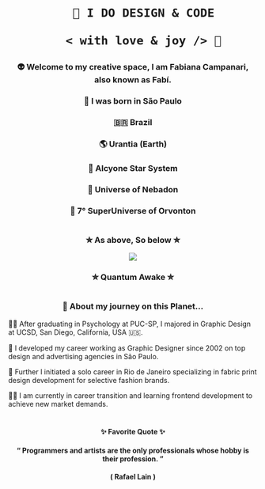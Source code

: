  <h1 align="center">  
    
        🎨 I DO DESIGN & CODE 

         < with love & joy /> 🤎  
</h1>

### <p align="center"> 👽 Welcome to my creative space, I am Fabiana Campanari, also known as Fabí. </p>

###  <p align="center"> 🏡 I was born in São Paulo </p>

###  <p align="center"> 🇧🇷 Brazil </P>

###  <p align="center"> 🌎 Urantia (Earth) </p>

###  <p align="center"> 💫 Alcyone Star System </p>

###  <p align="center"> 🔅 Universe of Nebadon </p>

###  <p align="center"> 🔆 7° SuperUniverse of Orvonton </p>
 
#

### <p align="center"> ✮ As above, So below ✮ </p>
   
<p align="center">
  <img src="https://user-images.githubusercontent.com/113218619/207962226-673d57ec-c076-47c4-8f8a-c1e57e834f6f.gif" />

### <p align="center"> ✮ Quantum Awake ✮ </p> 

#
                
### <p align="center"> 🚀 About my journey on this Planet...  </p>

 👩‍🎓 After graduating in Psychology at PUC-SP, I majored in Graphic Design at UCSD, San Diego, California, USA 🇺🇸.

🎨 I developed my career working as Graphic Designer since 2002 on top design and advertising agencies in São Paulo.

👗 Further I initiated a solo career in Rio de Janeiro specializing in fabric print design development for selective fashion brands.

👩‍💻 I am currently in career transition and learning frontend development to achieve new market demands.

#

#### <p align="center">  ✨ Favorite Quote ✨  
 
#### <p align="center"> “ Programmers and artists are the only professionals whose hobby is their profession. ”

#### <p align="center"> ( Rafael Lain ) 




 
 
